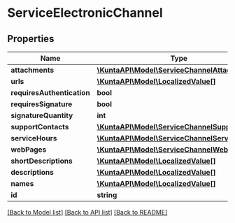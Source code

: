 # ServiceElectronicChannel

## Properties
Name | Type | Description | Notes
------------ | ------------- | ------------- | -------------
**attachments** | [**\KuntaAPI\Model\ServiceChannelAttachment[]**](ServiceChannelAttachment.md) |  | [optional] 
**urls** | [**\KuntaAPI\Model\LocalizedValue[]**](LocalizedValue.md) |  | [optional] 
**requiresAuthentication** | **bool** |  | [optional] 
**requiresSignature** | **bool** |  | [optional] 
**signatureQuantity** | **int** |  | [optional] 
**supportContacts** | [**\KuntaAPI\Model\ServiceChannelSupport[]**](ServiceChannelSupport.md) |  | [optional] 
**serviceHours** | [**\KuntaAPI\Model\ServiceChannelServiceHour[]**](ServiceChannelServiceHour.md) |  | [optional] 
**webPages** | [**\KuntaAPI\Model\ServiceChannelWebPage[]**](ServiceChannelWebPage.md) |  | [optional] 
**shortDescriptions** | [**\KuntaAPI\Model\LocalizedValue[]**](LocalizedValue.md) |  | [optional] 
**descriptions** | [**\KuntaAPI\Model\LocalizedValue[]**](LocalizedValue.md) |  | [optional] 
**names** | [**\KuntaAPI\Model\LocalizedValue[]**](LocalizedValue.md) |  | [optional] 
**id** | **string** |  | [optional] 

[[Back to Model list]](../README.md#documentation-for-models) [[Back to API list]](../README.md#documentation-for-api-endpoints) [[Back to README]](../README.md)


